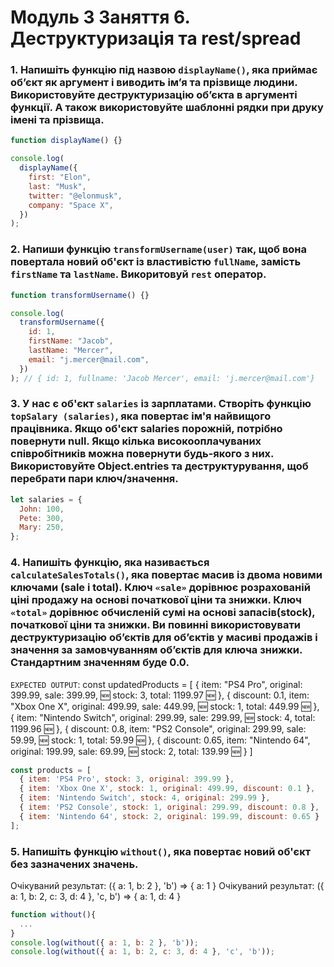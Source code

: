 # Модуль 3 Заняття 6. Деструктуризація та rest/spread

### 1. Напишіть функцію під назвою `displayName()`, яка приймає об’єкт як аргумент і виводить ім’я та прізвище людини. Використовуйте деструктуризацію об’єкта в аргументі функції. А також використовуйте шаблонні рядки при друку імені та прізвища.
```js
function displayName() {}

console.log(
  displayName({
    first: "Elon",
    last: "Musk",
    twitter: "@elonmusk",
    company: "Space X",
  })
);
```

### 2. Напиши функцію `transformUsername(user)` так, щоб вона повертала новий об'єкт із властивістю `fullName`, замість `firstName` та `lastName`. Викоритовуй `rest` оператор.

```js
function transformUsername() {}

console.log(
  transformUsername({
    id: 1,
    firstName: "Jacob",
    lastName: "Mercer",
    email: "j.mercer@mail.com",
  })
); // { id: 1, fullname: 'Jacob Mercer', email: 'j.mercer@mail.com'}
```

### 3. У нас є об'єкт `salaries` із зарплатами. Створіть функцію `topSalary (salaries)`, яка повертає ім'я найвищого працівника. Якщо об'єкт salaries порожній, потрібно повернути null. Якщо кілька високооплачуваних співробітників можна повернути будь-якого з них. Використовуйте Object.entries та деструктурування, щоб перебрати пари ключ/значення.
```js
let salaries = {
  John: 100,
  Pete: 300,
  Mary: 250,
};
```

### 4. Напишіть функцію, яка називається `calculateSalesTotals()`, яка повертає масив із двома новими ключами (sale і total). Ключ `«sale»` дорівнює розрахованій ціні продажу на основі початкової ціни та знижки. Ключ `«total»` дорівнює обчисленій сумі на основі запасів(stock), початкової ціни та знижки. Ви повинні використовувати деструктуризацію об’єктів для об’єктів у масиві продажів і значення за замовчуванням об’єктів для ключа знижки. Стандартним значенням буде 0.0.
`EXPECTED OUTPUT`:
const updatedProducts = [
  {
    item: "PS4 Pro",
    original: 399.99,
    sale: 399.99, 🆕
    stock: 3,
    total: 1199.97 🆕
  },
  {
    discount: 0.1,
    item: "Xbox One X",
    original: 499.99,
    sale: 449.99, 🆕
    stock: 1,
    total: 449.99 🆕
  },
  {
    item: "Nintendo Switch",
    original: 299.99,
    sale: 299.99, 🆕
    stock: 4,
    total: 1199.96 🆕
  },
  {
    discount: 0.8,
    item: "PS2 Console",
    original: 299.99,
    sale: 59.99, 🆕
    stock: 1,
    total: 59.99 🆕
  },
  {
    discount: 0.65,
    item: "Nintendo 64",
    original: 199.99,
    sale: 69.99, 🆕
    stock: 2,
    total: 139.99 🆕
  }
]
```js
const products = [
  { item: 'PS4 Pro', stock: 3, original: 399.99 },
  { item: 'Xbox One X', stock: 1, original: 499.99, discount: 0.1 },
  { item: 'Nintendo Switch', stock: 4, original: 299.99 },
  { item: 'PS2 Console', stock: 1, original: 299.99, discount: 0.8 },
  { item: 'Nintendo 64', stock: 2, original: 199.99, discount: 0.65 }
];
```

### 5. Напишіть функцію `without()`, яка повертає новий об'єкт без зазначених значень.
Очікуваний результат: ({ a: 1, b: 2 }, 'b') => { a: 1 }
Очікуваний результат: ({ a: 1, b: 2, с: 3, d: 4 }, 'c, b') => { a: 1, d: 4 }
```js
function without(){
  ...
}
console.log(without({ a: 1, b: 2 }, 'b'));
console.log(without({ a: 1, b: 2, c: 3, d: 4 }, 'c', 'b'));
```